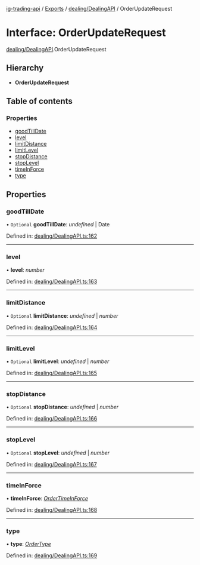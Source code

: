 [ig-trading-api](../README.md) / [Exports](../modules.md) / [dealing/DealingAPI](../modules/dealing_dealingapi.md) / OrderUpdateRequest

# Interface: OrderUpdateRequest

[dealing/DealingAPI](../modules/dealing_dealingapi.md).OrderUpdateRequest

## Hierarchy

- **OrderUpdateRequest**

## Table of contents

### Properties

- [goodTillDate](dealing_dealingapi.orderupdaterequest.md#goodtilldate)
- [level](dealing_dealingapi.orderupdaterequest.md#level)
- [limitDistance](dealing_dealingapi.orderupdaterequest.md#limitdistance)
- [limitLevel](dealing_dealingapi.orderupdaterequest.md#limitlevel)
- [stopDistance](dealing_dealingapi.orderupdaterequest.md#stopdistance)
- [stopLevel](dealing_dealingapi.orderupdaterequest.md#stoplevel)
- [timeInForce](dealing_dealingapi.orderupdaterequest.md#timeinforce)
- [type](dealing_dealingapi.orderupdaterequest.md#type)

## Properties

### goodTillDate

• `Optional` **goodTillDate**: _undefined_ \| Date

Defined in: [dealing/DealingAPI.ts:162](https://github.com/bennycode/ig-trading-api/blob/a046dbb/src/dealing/DealingAPI.ts#L162)

---

### level

• **level**: _number_

Defined in: [dealing/DealingAPI.ts:163](https://github.com/bennycode/ig-trading-api/blob/a046dbb/src/dealing/DealingAPI.ts#L163)

---

### limitDistance

• `Optional` **limitDistance**: _undefined_ \| _number_

Defined in: [dealing/DealingAPI.ts:164](https://github.com/bennycode/ig-trading-api/blob/a046dbb/src/dealing/DealingAPI.ts#L164)

---

### limitLevel

• `Optional` **limitLevel**: _undefined_ \| _number_

Defined in: [dealing/DealingAPI.ts:165](https://github.com/bennycode/ig-trading-api/blob/a046dbb/src/dealing/DealingAPI.ts#L165)

---

### stopDistance

• `Optional` **stopDistance**: _undefined_ \| _number_

Defined in: [dealing/DealingAPI.ts:166](https://github.com/bennycode/ig-trading-api/blob/a046dbb/src/dealing/DealingAPI.ts#L166)

---

### stopLevel

• `Optional` **stopLevel**: _undefined_ \| _number_

Defined in: [dealing/DealingAPI.ts:167](https://github.com/bennycode/ig-trading-api/blob/a046dbb/src/dealing/DealingAPI.ts#L167)

---

### timeInForce

• **timeInForce**: [_OrderTimeInForce_](../enums/dealing_dealingapi.ordertimeinforce.md)

Defined in: [dealing/DealingAPI.ts:168](https://github.com/bennycode/ig-trading-api/blob/a046dbb/src/dealing/DealingAPI.ts#L168)

---

### type

• **type**: [_OrderType_](../enums/dealing_dealingapi.ordertype.md)

Defined in: [dealing/DealingAPI.ts:169](https://github.com/bennycode/ig-trading-api/blob/a046dbb/src/dealing/DealingAPI.ts#L169)
